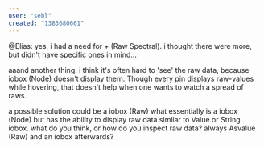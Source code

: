 ```yaml
---
user: "sebl"
created: "1383680661"
---
```


@Elias:
yes, i had a need for + (Raw Spectral). i thought there were more, but didn't have specific ones in mind...


aaand another thing:
i think it's often hard to 'see' the raw data, because iobox (Node) doesn't display them. Though every pin displays raw-values while hovering, that doesn't help when one wants to watch a spread of raws.

a possible solution could be a iobox (Raw) what essentially is a iobox (Node) but has the ability to display raw data similar to Value or String iobox.
what do you think, or how do you inspect raw data? always Asvalue (Raw) and an iobox afterwards?


